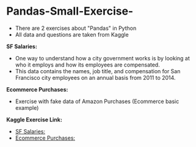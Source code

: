 # Pandas-Small-Exercise-
- There are 2 exercises about "Pandas" in Python 
- All data and questions are taken from Kaggle

**SF Salaries:**
- One way to understand how a city government works is by looking at who it employs and how its employees are compensated. 
- This data contains the names, job title, and compensation for San Francisco city employees on an annual basis from 2011 to 2014.

**Ecommerce Purchases:**
- Exercise with fake data of Amazon Purchases (Ecommerce basic example)

**Kaggle Exercise Link:**
- [SF Salaries:](https://www.kaggle.com/datasets/kaggle/sf-salaries)
- [Ecommerce Purchases:](https://www.kaggle.com/code/vladmarascu/ecommerce-amazon-sales-pandas-exercise) 


